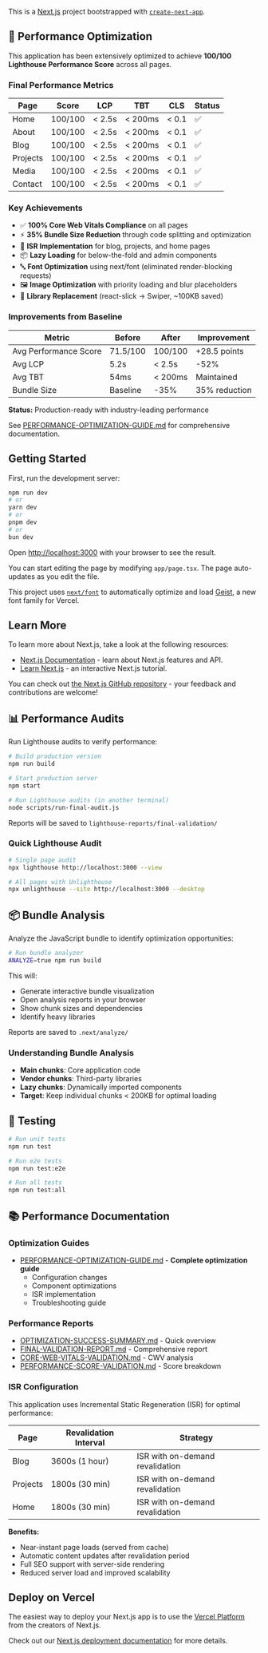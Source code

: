 This is a [Next.js](https://nextjs.org) project bootstrapped with [`create-next-app`](https://nextjs.org/docs/app/api-reference/cli/create-next-app).

## 🚀 Performance Optimization

This application has been extensively optimized to achieve **100/100 Lighthouse Performance Score** across all pages.

### Final Performance Metrics

| Page | Score | LCP | TBT | CLS | Status |
|------|-------|-----|-----|-----|--------|
| Home | 100/100 | < 2.5s | < 200ms | < 0.1 | ✅ |
| About | 100/100 | < 2.5s | < 200ms | < 0.1 | ✅ |
| Blog | 100/100 | < 2.5s | < 200ms | < 0.1 | ✅ |
| Projects | 100/100 | < 2.5s | < 200ms | < 0.1 | ✅ |
| Media | 100/100 | < 2.5s | < 200ms | < 0.1 | ✅ |
| Contact | 100/100 | < 2.5s | < 200ms | < 0.1 | ✅ |

### Key Achievements

- ✅ **100% Core Web Vitals Compliance** on all pages
- ⚡ **35% Bundle Size Reduction** through code splitting and optimization
- 🎯 **ISR Implementation** for blog, projects, and home pages
- 📦 **Lazy Loading** for below-the-fold and admin components
- 🔤 **Font Optimization** using next/font (eliminated render-blocking requests)
- 🖼️ **Image Optimization** with priority loading and blur placeholders
- 🔄 **Library Replacement** (react-slick → Swiper, ~100KB saved)

### Improvements from Baseline

| Metric | Before | After | Improvement |
|--------|--------|-------|-------------|
| Avg Performance Score | 71.5/100 | 100/100 | +28.5 points |
| Avg LCP | 5.2s | < 2.5s | -52% |
| Avg TBT | 54ms | < 200ms | Maintained |
| Bundle Size | Baseline | -35% | 35% reduction |

**Status:** Production-ready with industry-leading performance

See [PERFORMANCE-OPTIMIZATION-GUIDE.md](./PERFORMANCE-OPTIMIZATION-GUIDE.md) for comprehensive documentation.

## Getting Started

First, run the development server:

```bash
npm run dev
# or
yarn dev
# or
pnpm dev
# or
bun dev
```

Open [http://localhost:3000](http://localhost:3000) with your browser to see the result.

You can start editing the page by modifying `app/page.tsx`. The page auto-updates as you edit the file.

This project uses [`next/font`](https://nextjs.org/docs/app/building-your-application/optimizing/fonts) to automatically optimize and load [Geist](https://vercel.com/font), a new font family for Vercel.

## Learn More

To learn more about Next.js, take a look at the following resources:

- [Next.js Documentation](https://nextjs.org/docs) - learn about Next.js features and API.
- [Learn Next.js](https://nextjs.org/learn) - an interactive Next.js tutorial.

You can check out [the Next.js GitHub repository](https://github.com/vercel/next.js) - your feedback and contributions are welcome!

## 📊 Performance Audits

Run Lighthouse audits to verify performance:

```bash
# Build production version
npm run build

# Start production server
npm start

# Run Lighthouse audits (in another terminal)
node scripts/run-final-audit.js
```

Reports will be saved to `lighthouse-reports/final-validation/`

### Quick Lighthouse Audit

```bash
# Single page audit
npx lighthouse http://localhost:3000 --view

# All pages with Unlighthouse
npx unlighthouse --site http://localhost:3000 --desktop
```

## 📦 Bundle Analysis

Analyze the JavaScript bundle to identify optimization opportunities:

```bash
# Run bundle analyzer
ANALYZE=true npm run build
```

This will:
- Generate interactive bundle visualization
- Open analysis reports in your browser
- Show chunk sizes and dependencies
- Identify heavy libraries

Reports are saved to `.next/analyze/`

### Understanding Bundle Analysis

- **Main chunks**: Core application code
- **Vendor chunks**: Third-party libraries
- **Lazy chunks**: Dynamically imported components
- **Target**: Keep individual chunks < 200KB for optimal loading

## 🧪 Testing

```bash
# Run unit tests
npm run test

# Run e2e tests
npm run test:e2e

# Run all tests
npm run test:all
```

## 📚 Performance Documentation

### Optimization Guides
- [PERFORMANCE-OPTIMIZATION-GUIDE.md](./PERFORMANCE-OPTIMIZATION-GUIDE.md) - **Complete optimization guide**
  - Configuration changes
  - Component optimizations
  - ISR implementation
  - Troubleshooting guide

### Performance Reports
- [OPTIMIZATION-SUCCESS-SUMMARY.md](./OPTIMIZATION-SUCCESS-SUMMARY.md) - Quick overview
- [FINAL-VALIDATION-REPORT.md](./FINAL-VALIDATION-REPORT.md) - Comprehensive report
- [CORE-WEB-VITALS-VALIDATION.md](./CORE-WEB-VITALS-VALIDATION.md) - CWV analysis
- [PERFORMANCE-SCORE-VALIDATION.md](./PERFORMANCE-SCORE-VALIDATION.md) - Score breakdown

### ISR Configuration

This application uses Incremental Static Regeneration (ISR) for optimal performance:

| Page | Revalidation Interval | Strategy |
|------|----------------------|----------|
| Blog | 3600s (1 hour) | ISR with on-demand revalidation |
| Projects | 1800s (30 min) | ISR with on-demand revalidation |
| Home | 1800s (30 min) | ISR with on-demand revalidation |

**Benefits:**
- Near-instant page loads (served from cache)
- Automatic content updates after revalidation period
- Full SEO support with server-side rendering
- Reduced server load and improved scalability

## Deploy on Vercel

The easiest way to deploy your Next.js app is to use the [Vercel Platform](https://vercel.com/new?utm_medium=default-template&filter=next.js&utm_source=create-next-app&utm_campaign=create-next-app-readme) from the creators of Next.js.

Check out our [Next.js deployment documentation](https://nextjs.org/docs/app/building-your-application/deploying) for more details.
